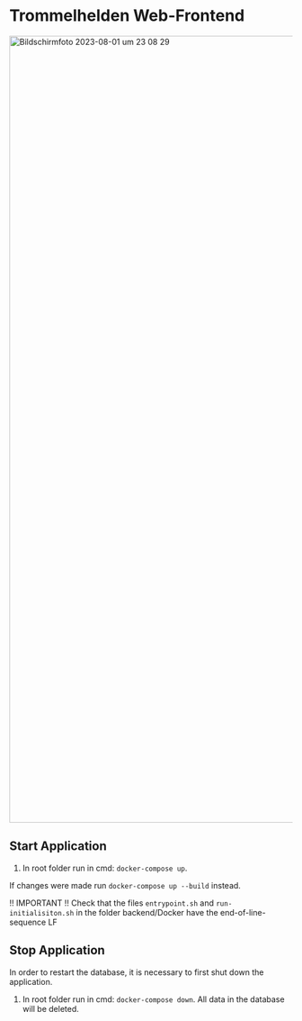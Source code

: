 # Trommelhelden Web-Frontend
<img width="1397" alt="Bildschirmfoto 2023-08-01 um 23 08 29" src="https://github.com/ptamm2022/trommelhelden-frontend/assets/109551602/b6273744-503b-4cc4-86ff-3745a47d5b35">

## Start Application

1. In root folder run in cmd: `docker-compose up`.

If changes were made run `docker-compose up --build` instead.

!! IMPORTANT !! Check that the files `entrypoint.sh` and `run-initialisiton.sh` in the folder backend/Docker have the end-of-line-sequence LF

## Stop Application

In order to restart the database, it is necessary to first shut down the application.

1. In root folder run in cmd: `docker-compose down`. All data in the database will be deleted.
